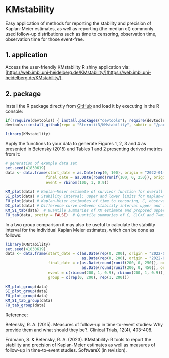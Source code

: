 # KMstability 

Easy application of methods for reporting the stability and precision of Kaplan-Meier estimates, as well as reporting (the median of) commonly used follow-up distributions such as time to censoring, observation time, observation time for       those event-free. 

## 1. application

Access the user-friendly KMstability R shiny application via: [https://web.imbi.uni-heidelberg.de/KMstability/](https://web.imbi.uni-heidelberg.de/KMstability/).
   
## 2. package

Install the R package directly from [GitHub](https://github.com/) and load it by executing in the R console:

```r
if(!require(devtools)) { install.packages("devtools"); require(devtools)} 
devtools::install_github(repo = "Sterniii3/KMstability", subdir = "/package") 

library(KMstability)
```
Apply the functions to your data to generate Figures 1, 2, 3 and 4 as presented in Betensky (2015) and Tables 1 and 2 presenting derived metrics from it:
```r
# generation of example data set
set.seed(41830619)
data <- data.frame(start_date = as.Date(rep(0, 100), origin = "2022-01-01"),
                  final_date = as.Date(round(runif(100, 0, 250)), origin = "2022-01-01"),
                  event = rbinom(100, 1, 0.9))
                  
KM_plot(data) # Kaplan–Meier estimate of survivor function for overall survival, with 95% confidence intervals and numbers at risk.
SI_plot(data) # Stability interval: upper and lower limits for Kaplan–Meier estimate as proposed by Betensky (2015).
FU_plot(data) # Kaplan–Meier estimates of time to censoring, C, observation time, T, and time to censoring among those who are censored, C|C<X.
DC_plot(data) # Difference curve between stability interval upper and lower limits and partial difference curves between Kaplan–Meier and SI upper and lower limits.
KM_SI_tab(data)  # Quantile summaries of KM estimate and proposed upper and lower bounds of the stability interval with associated 95% confidence intervals (lower CI, upper CI).
FU_tab(data, pretty = FALSE)  # Quantile summaries of C, C|C<X and T=min(X, c) with associated 95% confidence intervals (lower CI, upper CI).
````

In a two group comparison it may also be useful to calculate the stability interval for the individual Kaplan Meier estimates, which can be done as follows:
```r
library(KMstability)
set.seed(41830619)
data <- data.frame(start_date = c(as.Date(rep(0, 200), origin = "2022-01-01"),
                                  as.Date(rep(0, 200), origin = "2022-01-01")),
                   final_date = c(as.Date(round(runif(200, 0, 250)), origin = "2022-01-01"),
                                  as.Date(round(runif(200, 0, 450)), origin = "2022-01-01")),
                   event = c(rbinom(200, 1, 0.9), rbinom(200, 1, 0.9)),
                   group = c(rep(0, 200), rep(1, 200)))
                  
KM_plot_group(data) 
SI_plot_group(data) 
FU_plot_group(data) 
KM_SI_tab_group(data)  
FU_tab_group(data)  
````

Reference:

Betensky, R. A. (2015). Measures of follow-up in time-to-event studies: Why provide them and what should they be?. Clinical Trials, 12(4), 403-408.

Erdmann, S. & Betensky, R. A. (2023). KMstability: R tools to report the stability and precision of Kaplan-Meier estimates as well as measures of follow-up in time-to-event studies. SoftwareX (in revision).
